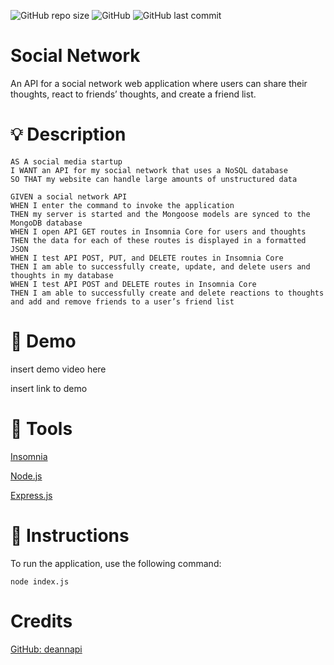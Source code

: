 ![GitHub repo size](https://img.shields.io/github/repo-size/deannapi/social-network)
![GitHub](https://img.shields.io/github/license/deannapi/social-network)
![GitHub last commit](https://img.shields.io/github/last-commit/deannapi/social-network)


# Social Network
An API for a social network web application where users can share their thoughts, react to friends’ thoughts, and create a friend list.

# :bulb: Description
    AS A social media startup
    I WANT an API for my social network that uses a NoSQL database
    SO THAT my website can handle large amounts of unstructured data

    GIVEN a social network API
    WHEN I enter the command to invoke the application
    THEN my server is started and the Mongoose models are synced to the MongoDB database
    WHEN I open API GET routes in Insomnia Core for users and thoughts
    THEN the data for each of these routes is displayed in a formatted JSON
    WHEN I test API POST, PUT, and DELETE routes in Insomnia Core
    THEN I am able to successfully create, update, and delete users and thoughts in my database
    WHEN I test API POST and DELETE routes in Insomnia Core
    THEN I am able to successfully create and delete reactions to thoughts and add and remove friends to a user’s friend list

# :movie_camera: Demo
insert demo video here

insert link to demo

# :hammer: Tools
[Insomnia](https://insomnia.rest/)

[Node.js](https://nodejs.org/en/)

[Express.js](https://expressjs.com/)




# :memo: Instructions

To run the application, use the following command:

    node index.js

# Credits
[GitHub: deannapi](https://github.com/deannapi)